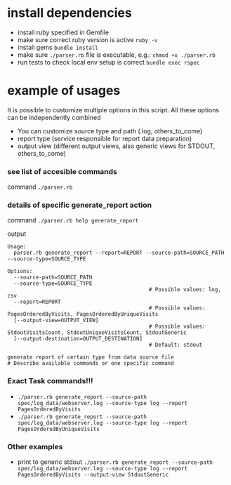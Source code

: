 # install dependencies
- install ruby specified in Gemfile
- make sure correct ruby version is active `ruby -v`
- install gems `bundle install`
- make sure `./parser.rb` file is executable, e.g.: `chmod +x ./parser.rb`
- run tests to check local env setup is correct `bundle exec rspec`

# example of usages
It is possible to customize multiple options in this script.
All these options can be independently combined
- You can customize source type and path (.log, others_to_come)
- report type (service responsible for report data preparation)
- output view (different output views, also generic views for STDOUT, others_to_come)

### see list of accesible commands
command `./parser.rb`

### details of specific generate_report action
command `./parser.rb help generate_report`


output
```
Usage:
  parser.rb generate_report --report=REPORT --source-path=SOURCE_PATH --source-type=SOURCE_TYPE

Options:
  --source-path=SOURCE_PATH                  
  --source-type=SOURCE_TYPE                  
                                             # Possible values: log, csv
  --report=REPORT                            
                                             # Possible values: PagesOrderedByVisits, PagesOrderedByUniqueVisits
  [--output-view=OUTPUT_VIEW]                
                                             # Possible values: StdoutVisitsCount, StdoutUniqueVisitsCount, StdoutGeneric
  [--output-destination=OUTPUT_DESTINATION]  
                                             # Default: stdout

generate report of certain type from data source file                                                                                               # Describe available commands or one specific command
```

### Exact Task commands!!!
- `./parser.rb generate_report --source-path spec/log_data/webserver.log --source-type log --report PagesOrderedByVisits`
- `./parser.rb generate_report --source-path spec/log_data/webserver.log --source-type log --report PagesOrderedByUniqueVisits`

### Other examples
- print to generic stdout `./parser.rb generate_report --source-path spec/log_data/webserver.log --source-type log --report PagesOrderedByVisits --output-view StdoutGeneric`